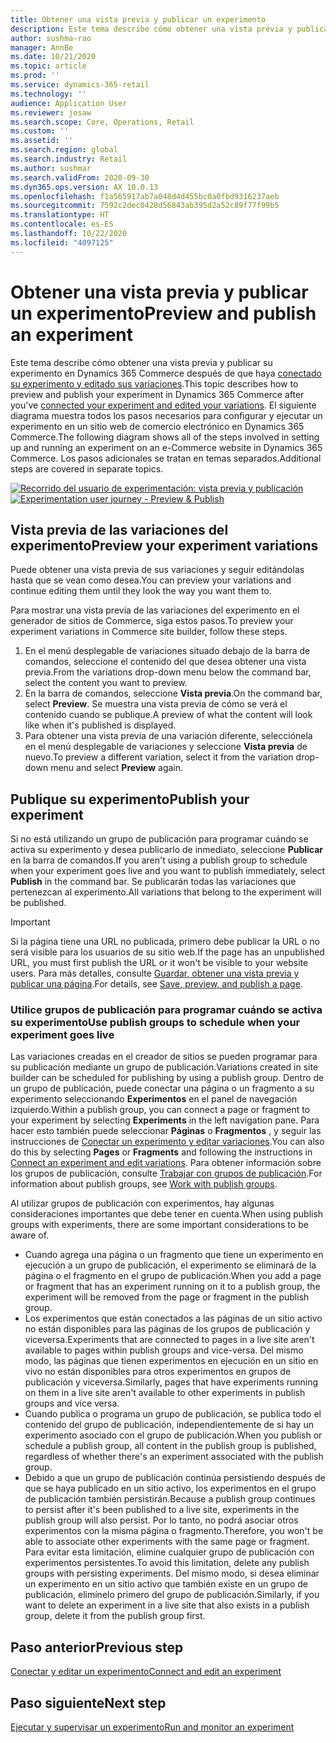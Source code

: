 ```yaml
---
title: Obtener una vista previa y publicar un experimento
description: Este tema describe cómo obtener una vista previa y publicar un experimento desde Dynamics 365 Commerce.
author: sushma-rao
manager: AnnBe
ms.date: 10/21/2020
ms.topic: article
ms.prod: ''
ms.service: dynamics-365-retail
ms.technology: ''
audience: Application User
ms.reviewer: josaw
ms.search.scope: Core, Operations, Retail
ms.custom: ''
ms.assetid: ''
ms.search.region: global
ms.search.industry: Retail
ms.author: sushmar
ms.search.validFrom: 2020-09-30
ms.dyn365.ops.version: AX 10.0.13
ms.openlocfilehash: f1a565917ab7a048d4d455bc0a0fbd9316237aeb
ms.sourcegitcommit: 7592c2dec0428d56843ab395d2a52c89f77f99b5
ms.translationtype: HT
ms.contentlocale: es-ES
ms.lasthandoff: 10/22/2020
ms.locfileid: "4097125"
---
```

# <a name="preview-and-publish-an-experiment"></a><span data-ttu-id="aded1-103">Obtener una vista previa y publicar un experimento</span><span class="sxs-lookup"><span data-stu-id="aded1-103">Preview and publish an experiment</span></span>

<span data-ttu-id="aded1-104">Este tema describe cómo obtener una vista previa y publicar su experimento en Dynamics 365 Commerce después de que haya [conectado su experimento y editado sus variaciones](experimentation-connect-edit.md).</span><span class="sxs-lookup"><span data-stu-id="aded1-104">This topic describes how to preview and publish your experiment in Dynamics 365 Commerce after you've [connected your experiment and edited your variations](experimentation-connect-edit.md).</span></span> <span data-ttu-id="aded1-105">El siguiente diagrama muestra todos los pasos necesarios para configurar y ejecutar un experimento en un sitio web de comercio electrónico en Dynamics 365 Commerce.</span><span class="sxs-lookup"><span data-stu-id="aded1-105">The following diagram shows all of the steps involved in setting up and running an experiment on an e-Commerce website in Dynamics 365 Commerce.</span></span> <span data-ttu-id="aded1-106">Los pasos adicionales se tratan en temas separados.</span><span class="sxs-lookup"><span data-stu-id="aded1-106">Additional steps are covered in separate topics.</span></span>

<span data-ttu-id="aded1-107">[ ![Recorrido del usuario de experimentación: vista previa y publicación](./media/experimentation_preview_publish.svg) ](./media/experimentation_preview_publish.svg#lightbox)</span><span class="sxs-lookup"><span data-stu-id="aded1-107">[ ![Experimentation user journey - Preview & Publish](./media/experimentation_preview_publish.svg) ](./media/experimentation_preview_publish.svg#lightbox)</span></span>

## <a name="preview-your-experiment-variations"></a><span data-ttu-id="aded1-108">Vista previa de las variaciones del experimento</span><span class="sxs-lookup"><span data-stu-id="aded1-108">Preview your experiment variations</span></span>
<span data-ttu-id="aded1-109">Puede obtener una vista previa de sus variaciones y seguir editándolas hasta que se vean como desea.</span><span class="sxs-lookup"><span data-stu-id="aded1-109">You can preview your variations and continue editing them until they look the way you want them to.</span></span>

<span data-ttu-id="aded1-110">Para mostrar una vista previa de las variaciones del experimento en el generador de sitios de Commerce, siga estos pasos.</span><span class="sxs-lookup"><span data-stu-id="aded1-110">To preview your experiment variations in Commerce site builder, follow these steps.</span></span>

1. <span data-ttu-id="aded1-111">En el menú desplegable de variaciones situado debajo de la barra de comandos, seleccione el contenido del que desea obtener una vista previa.</span><span class="sxs-lookup"><span data-stu-id="aded1-111">From the variations drop-down menu below the command bar, select the content you want to preview.</span></span> 
1. <span data-ttu-id="aded1-112">En la barra de comandos, seleccione **Vista previa**.</span><span class="sxs-lookup"><span data-stu-id="aded1-112">On the command bar, select **Preview**.</span></span> <span data-ttu-id="aded1-113">Se muestra una vista previa de cómo se verá el contenido cuando se publique.</span><span class="sxs-lookup"><span data-stu-id="aded1-113">A preview of what the content will look like when it's published is displayed.</span></span>
1. <span data-ttu-id="aded1-114">Para obtener una vista previa de una variación diferente, selecciónela en el menú desplegable de variaciones y seleccione **Vista previa** de nuevo.</span><span class="sxs-lookup"><span data-stu-id="aded1-114">To preview a different variation, select it from the variation drop-down menu and select **Preview** again.</span></span>

## <a name="publish-your-experiment"></a><span data-ttu-id="aded1-115">Publique su experimento</span><span class="sxs-lookup"><span data-stu-id="aded1-115">Publish your experiment</span></span>
<span data-ttu-id="aded1-116">Si no está utilizando un grupo de publicación para programar cuándo se activa su experimento y desea publicarlo de inmediato, seleccione **Publicar** en la barra de comandos.</span><span class="sxs-lookup"><span data-stu-id="aded1-116">If you aren't using a publish group to schedule when your experiment goes live and you want to publish immediately, select **Publish** in the command bar.</span></span> <span data-ttu-id="aded1-117">Se publicarán todas las variaciones que pertenezcan al experimento.</span><span class="sxs-lookup"><span data-stu-id="aded1-117">All variations that belong to the experiment will be published.</span></span>
    
> [!IMPORTANT]
> <span data-ttu-id="aded1-118">Si la página tiene una URL no publicada, primero debe publicar la URL o no será visible para los usuarios de su sitio web.</span><span class="sxs-lookup"><span data-stu-id="aded1-118">If the page has an unpublished URL, you must first publish the URL or it won't be visible to your website users.</span></span> <span data-ttu-id="aded1-119">Para más detalles, consulte [Guardar, obtener una vista previa y publicar una página](save-preview-publish-page.md).</span><span class="sxs-lookup"><span data-stu-id="aded1-119">For details, see [Save, preview, and publish a page](save-preview-publish-page.md).</span></span>
    
### <a name="use-publish-groups-to-schedule-when-your-experiment-goes-live"></a><span data-ttu-id="aded1-120">Utilice grupos de publicación para programar cuándo se activa su experimento</span><span class="sxs-lookup"><span data-stu-id="aded1-120">Use publish groups to schedule when your experiment goes live</span></span>
<span data-ttu-id="aded1-121">Las variaciones creadas en el creador de sitios se pueden programar para su publicación mediante un grupo de publicación.</span><span class="sxs-lookup"><span data-stu-id="aded1-121">Variations created in site builder can be scheduled for publishing by using a publish group.</span></span> <span data-ttu-id="aded1-122">Dentro de un grupo de publicación, puede conectar una página o un fragmento a su experimento seleccionando **Experimentos** en el panel de navegación izquierdo.</span><span class="sxs-lookup"><span data-stu-id="aded1-122">Within a publish group, you can connect a page or fragment to your experiment by selecting **Experiments** in the left navigation pane.</span></span> <span data-ttu-id="aded1-123">Para hacer esto también puede seleccionar **Páginas** o **Fragmentos** , y seguir las instrucciones de [Conectar un experimento y editar variaciones](experimentation-connect-edit.md).</span><span class="sxs-lookup"><span data-stu-id="aded1-123">You can also do this by selecting **Pages** or **Fragments** and following the instructions in [Connect an experiment and edit variations](experimentation-connect-edit.md).</span></span> <span data-ttu-id="aded1-124">Para obtener información sobre los grupos de publicación, consulte [Trabajar con grupos de publicación](publish-groups.md).</span><span class="sxs-lookup"><span data-stu-id="aded1-124">For information about publish groups, see [Work with publish groups](publish-groups.md).</span></span>

<span data-ttu-id="aded1-125">Al utilizar grupos de publicación con experimentos, hay algunas consideraciones importantes que debe tener en cuenta.</span><span class="sxs-lookup"><span data-stu-id="aded1-125">When using publish groups with experiments, there are some important considerations to be aware of.</span></span>
- <span data-ttu-id="aded1-126">Cuando agrega una página o un fragmento que tiene un experimento en ejecución a un grupo de publicación, el experimento se eliminará de la página o el fragmento en el grupo de publicación.</span><span class="sxs-lookup"><span data-stu-id="aded1-126">When you add a page or fragment that has an experiment running on it to a publish group, the experiment will be removed from the page or fragment in the publish group.</span></span>
- <span data-ttu-id="aded1-127">Los experimentos que están conectados a las páginas de un sitio activo no están disponibles para las páginas de los grupos de publicación y viceversa.</span><span class="sxs-lookup"><span data-stu-id="aded1-127">Experiments that are connected to pages in a live site aren't available to pages within publish groups and vice-versa.</span></span> <span data-ttu-id="aded1-128">Del mismo modo, las páginas que tienen experimentos en ejecución en un sitio en vivo no están disponibles para otros experimentos en grupos de publicación y viceversa.</span><span class="sxs-lookup"><span data-stu-id="aded1-128">Similarly, pages that have experiments running on them in a live site aren't available to other experiments in publish groups and vice versa.</span></span>
- <span data-ttu-id="aded1-129">Cuando publica o programa un grupo de publicación, se publica todo el contenido del grupo de publicación, independientemente de si hay un experimento asociado con el grupo de publicación.</span><span class="sxs-lookup"><span data-stu-id="aded1-129">When you publish or schedule a publish group, all content in the publish group is published, regardless of whether there's an experiment associated with the publish group.</span></span>
- <span data-ttu-id="aded1-130">Debido a que un grupo de publicación continúa persistiendo después de que se haya publicado en un sitio activo, los experimentos en el grupo de publicación también persistirán.</span><span class="sxs-lookup"><span data-stu-id="aded1-130">Because a publish group continues to persist after it's been published to a live site, experiments in the publish group will also persist.</span></span> <span data-ttu-id="aded1-131">Por lo tanto, no podrá asociar otros experimentos con la misma página o fragmento.</span><span class="sxs-lookup"><span data-stu-id="aded1-131">Therefore, you won't be able to associate other experiments with the same page or fragment.</span></span> <span data-ttu-id="aded1-132">Para evitar esta limitación, elimine cualquier grupo de publicación con experimentos persistentes.</span><span class="sxs-lookup"><span data-stu-id="aded1-132">To avoid this limitation, delete any publish groups with persisting experiments.</span></span> <span data-ttu-id="aded1-133">Del mismo modo, si desea eliminar un experimento en un sitio activo que también existe en un grupo de publicación, elimínelo primero del grupo de publicación.</span><span class="sxs-lookup"><span data-stu-id="aded1-133">Similarly, if you want to delete an experiment in a live site that also exists in a publish group, delete it from the publish group first.</span></span>

## <a name="previous-step"></a><span data-ttu-id="aded1-134">Paso anterior</span><span class="sxs-lookup"><span data-stu-id="aded1-134">Previous step</span></span>
[<span data-ttu-id="aded1-135">Conectar y editar un experimento</span><span class="sxs-lookup"><span data-stu-id="aded1-135">Connect and edit an experiment</span></span>](experimentation-connect-edit.md)

## <a name="next-step"></a><span data-ttu-id="aded1-136">Paso siguiente</span><span class="sxs-lookup"><span data-stu-id="aded1-136">Next step</span></span>
[<span data-ttu-id="aded1-137">Ejecutar y supervisar un experimento</span><span class="sxs-lookup"><span data-stu-id="aded1-137">Run and monitor an experiment</span></span>](experimentation-run-monitor.md)
